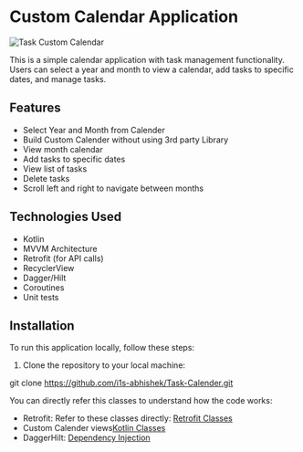 # Custom Calendar Application
![Task Custom Calendar](https://github.com/i1s-abhishek/Task-Custom-Calender/blob/main/Task-calendar-app.png)

This is a simple calendar application with task management functionality. Users can select a year and month to view a calendar, add tasks to specific dates, and manage tasks.

## Features

- Select Year and Month from Calender
- Build Custom Calender without using 3rd party Library
- View month calendar
- Add tasks to specific dates
- View list of tasks
- Delete tasks
- Scroll left and right to navigate between months

## Technologies Used

- Kotlin
- MVVM Architecture
- Retrofit (for API calls)
- RecyclerView
- Dagger/Hilt
- Coroutines
- Unit tests

## Installation

To run this application locally, follow these steps:

1. Clone the repository to your local machine:

git clone https://github.com/i1s-abhishek/Task-Calender.git


You can directly refer this classes to understand how the code works:
- Retrofit: Refer to these classes directly:  [Retrofit Classes](https://github.com/i1s-abhishek/Task-Custom-Calender/tree/main/app/src/main/java/com/abhishek/calendar/network)
- Custom Calender views[Kotlin Classes](https://github.com/i1s-abhishek/Task-Custom-Calender/tree/main/app/src/main/java/com/abhishek/calendar/customViews)
- DaggerHilt: [Dependency Injection](https://github.com/i1s-abhishek/Task-Custom-Calender/tree/main/app/src/main/java/com/abhishek/calendar/viewModels)
